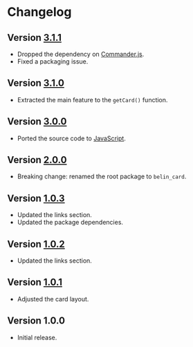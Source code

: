 # Changelog

## Version [3.1.1](https://github.com/cedx/card/compare/v3.1.0...v3.1.1)
- Dropped the dependency on [Commander.js](https://github.com/tj/commander.js).
- Fixed a packaging issue.

## Version [3.1.0](https://github.com/cedx/card/compare/v3.0.0...v3.1.0)
- Extracted the main feature to the `getCard()` function.

## Version [3.0.0](https://github.com/cedx/card/compare/v2.0.0...v3.0.0)
- Ported the source code to [JavaScript](https://developer.mozilla.org/en-US/docs/Web/JavaScript).

## Version [2.0.0](https://github.com/cedx/card/compare/v1.0.3...v2.0.0)
- Breaking change: renamed the root package to `belin_card`.

## Version [1.0.3](https://github.com/cedx/card/compare/v1.0.2...v1.0.3)
- Updated the links section.
- Updated the package dependencies.

## Version [1.0.2](https://github.com/cedx/card/compare/v1.0.1...v1.0.2)
- Updated the links section.

## Version [1.0.1](https://github.com/cedx/card/compare/v1.0.0...v1.0.1)
- Adjusted the card layout.

## Version 1.0.0
- Initial release.
